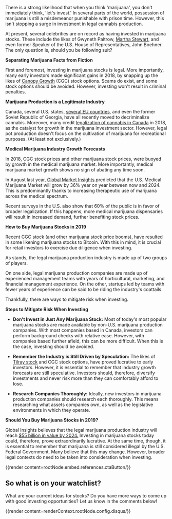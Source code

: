 There is a strong likelihood that when you think 'marijuana', you don't immediately think, 'let's invest.' In several parts of the world, possession of marijuana is still a misdemeanor punishable with prison time. However, this isn't stopping a surge in investment in legal cannabis production.

At present, several celebrities are on record as having invested in marijuana stocks. These include the likes of Gwyneth Paltrow, [Martha Stewart,](https://www.foxbusiness.com/business-leaders/celebrities-who-have-invested-in-the-marijuana-industry) and even former Speaker of the U.S. House of Representatives, John Boehner. The only question is, should you be following suit?

**Separating Marijuana Facts from Fiction**

First and foremost, investing in marijuana stocks is legal. More importantly, many early investors made significant gains in 2018, by snapping up the likes of [Canopy Growth](https://www.canopygrowth.com/) (CGC) stock options. Scams do exist, and some stock options should be avoided. However, investing won't result in criminal penalties.

**Marijuana Production is a Legitimate Industry**

Canada, several U.S. states, [several EU countries](https://www.thrillist.com/vice/30-places-where-weed-is-legal-cities-and-countries-with-decriminalized-marijuana), and even the former Soviet Republic of Georgia, have all recently moved to decriminalize cannabis. Moreover, many credit [legalization of cannabis in Canada](https://edition.cnn.com/2018/10/17/health/canada-legalizes-recreational-marijuana/index.html) in 2018, as the catalyst for growth in the marijuana investment sector. However, legal pot production doesn't focus on the cultivation of marijuana for recreational purposes. (At least not exclusively.)

**Medical Marijuana Industry Growth Forecasts**

In 2018, CGC stock prices and other marijuana stock prices, were buoyed by growth in the medical marijuana market. More importantly, medical marijuana market growth shows no sign of abating any time soon.

In August last year, [Global Market Insights ](https://www.gminsights.com/industry-analysis/medical-marijuana-market)predicted that the U.S. Medical Marijuana Market will grow by 36% year on year between now and 2024. This is predominantly thanks to increasing therapeutic use of marijuana across the medical spectrum.

Recent surveys in the U.S. also show that 60% of the public is in favor of broader legalization. If this happens, more medical marijuana dispensaries will result in increased demand, further benefiting stock prices.

**How to Buy Marijuana Stocks in 2019**

Recent CGC stock (and other marijuana stock price booms), have resulted in some likening marijuana stocks to Bitcoin. With this in mind, it is crucial for retail investors to exercise due diligence when investing.

As stands, the legal marijuana production industry is made up of two groups of players.

On one side, legal marijuana production companies are made up of experienced management teams with years of horticultural, marketing, and financial management experience. On the other, startups led by teams with fewer years of experience can be said to be riding the industry's coattails.

Thankfully, there are ways to mitigate risk when investing.

**Steps to Mitigate Risk When Investing**

-   **Don't Invest in Just Any Marijuana Stock:** Most of today's most popular marijuana stocks are made available by non-U.S. marijuana production companies. With most companies based in Canada, investors can perform background checks with relative ease. However, with companies based further afield, this can be more difficult. When this is the case, investing should be avoided.

-   **Remember the Industry is Still Driven by Speculation:** The likes of [Tilray stock](https://www.tilray.com/) and CGC stock options, have proved lucrative to early investors. However, it is essential to remember that industry growth forecasts are still speculative. Investors should, therefore, diversify investments and never risk more than they can comfortably afford to lose.

-   **Research Companies Thoroughly:** Ideally, new investors in marijuana production companies should research each thoroughly. This means researching what assets companies own, as well as the legislative environments in which they operate.

**Should You Buy Marijuana Stocks in 2019?**

Global Insights believes that the legal marijuana production industry will reach [$55 billion in value by 2024.](https://www.gminsights.com/industry-analysis/medical-marijuana-market) Investing in marijuana stocks today could, therefore, prove extraordinarily lucrative. At the same time, though, it is essential to remember that marijuana is still considered illegal by the U.S. Federal Government. Many believe that this may change. However, broader legal contexts do need to be taken into consideration when investing.


{{render content=rootNode.embed.references.ctaButton/}}


## So what is on your watchlist?

What are your current ideas for stocks? Do you have more ways to come up with good
investing opportunities? Let us know in the comments below!

{{render content=renderContext.rootNode.config.disqus/}}
